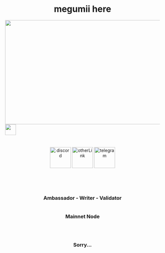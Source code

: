 <h1 align="center"> megumii here </h1>

<div id="header" align="center">
  <img src="https://media.giphy.com/media/lz3rrH6BvANfkCzKDt/giphy.gif" height="338" width="600"/>
</div>


<div align="center">
  <div style="display: flex; align-items: flex-start;">
 <img align="top" src="https://komarev.com/ghpvc/?username=Megumiiiiii&color=ff69b4&style=plastic&label=Visitors" height='35'/>
<br />
<br />
  </div>
</div>

#
 <div align="center">
 
[<img align="center" src='https://user-images.githubusercontent.com/98658943/205914724-e13cb3c4-488f-40ba-9bc1-14de1248bae4.png' alt='discord' height='68'>](https://discordapp.com/users/873803230042263563) [<img align="center" src='https://user-images.githubusercontent.com/98658943/205915275-701e66b5-3c5b-4934-9136-bb7e52fed3c8.png' alt='otherLink' height='68'>](https://megumii.xyz)  [<img align="center" src='https://user-images.githubusercontent.com/98658943/205914646-7182af0d-7bf3-468d-bbde-8e23703e4aad.png' alt='telegram' height='68'>](https://t.me/KatouMegumii)

<br />
<br />
  </div>
</div>

#
<div align="center">
 
### Ambassador - Writer - Validator

  </div>
</div>

#
<div align="center">
  
### Mainnet Node

<img src='https://user-images.githubusercontent.com/98658943/205897599-400caf9f-24ee-44bd-b97b-3639c010d80b.png' alt='' heigth='100' /> [<img src='https://user-images.githubusercontent.com/98658943/205898328-67613d4a-2eaa-4cda-b72e-78c664c57d02.png' alt='' heigth='100' />](https://gw.mises.site/tx/FB390E8774D87036EF29D9BA50FDBCDFC466F6D8E332DD70EBE9B542043A8E9B)
 
</div>

#
<div align="center">
  
### Sorry...
